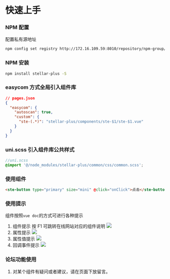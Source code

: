 # 快速上手

### NPM 配置

配置私有源地址

```bash
npm config set registry http://172.16.109.59:8010/repository/npm-group/
```

### NPM 安装

```bash
npm install stellar-plus -S
```

### easycom 方式全局引入组件库

```json
// pages.json
{
  "easycom": {
    "autoscan": true,
    "custom": {
      "ste-(.*)": "stellar-plus/components/ste-$1/ste-$1.vue"
    }
  }
}
```

### uni.scss 引入组件库公共样式

```scss
//uni.scss
@import '@/node_modules/stellar-plus/common/css/common.scss';
```

### 使用组件

```html
<ste-button type="primary" size="mini" @click="onClick">点击</ste-button>
```

### 使用提示

组件按照`vue doc`的方式可进行各种提示

1. 组件提示 按 F1 可跳转在线网站对应的组件说明
   ![](https://image.whzb.com/chain/StellarUI/组件提示.png)
2. 属性提示
   ![](https://image.whzb.com/chain/StellarUI/属性提示.png)
3. 属性值提示
   ![](https://image.whzb.com/chain/StellarUI/属性值提示.png)
4. 回调事件提示
   ![](https://image.whzb.com/chain/StellarUI/回调事件提示.png)

### 论坛功能使用
1. 对某个组件有疑问或者建议，请在页面下放留言。
